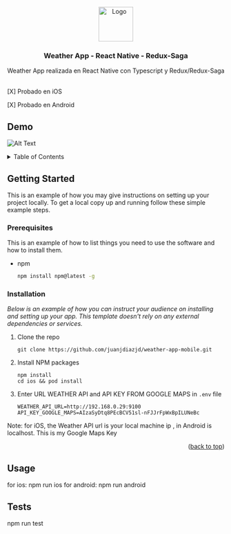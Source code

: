 <div id="top"></div>
<!--
*** Thanks for checking out the Best-README-Template. If you have a suggestion
*** that would make this better, please fork the repo and create a pull request
*** or simply open an issue with the tag "enhancement".
*** Don't forget to give the project a star!
*** Thanks again! Now go create something AMAZING! :D
-->

<!-- PROJECT LOGO -->
<br />
<div align="center">
  <a href="https://github.com/othneildrew/Best-README-Template">
    <img src="https://cdn.worldvectorlogo.com/logos/weather-ios.svg" alt="Logo" width="80" height="80">
  </a>

  <h3 align="center">Weather App - React Native - Redux-Saga</h3>

  <p align="center">
    Weather App realizada en React Native con Typescript y Redux/Redux-Saga
    <br />
    <br />

  </p>
</div>


  [X] Probado en iOS
  
  [X] Probado en Android
  
  
## Demo

![Alt Text](https://media2.giphy.com/media/L9QYKG8CBrMywTV2QQ/giphy.gif?cid=790b7611aa6f40901bd278dcedf4fffc665bc1e30685b5b6&rid=giphy.gif&ct=g)



<!-- TABLE OF CONTENTS -->
<details>
  <summary>Table of Contents</summary>
  <ol>
    <li>
      <a href="#about-the-project">About The Project</a>
      <ul>
        <li><a href="#built-with">Built With</a></li>
      </ul>
    </li>
    <li>
      <a href="#getting-started">Getting Started</a>
      <ul>
        <li><a href="#prerequisites">Prerequisites</a></li>
        <li><a href="#installation">Installation</a></li>
      </ul>
    </li>
    <li><a href="#usage">Usage</a></li>
     <li><a href="#tests">Tests</a></li>
  </ol>
</details>





<!-- GETTING STARTED -->
## Getting Started

This is an example of how you may give instructions on setting up your project locally.
To get a local copy up and running follow these simple example steps.

### Prerequisites

This is an example of how to list things you need to use the software and how to install them.
* npm
  ```sh
  npm install npm@latest -g
  ```

### Installation

_Below is an example of how you can instruct your audience on installing and setting up your app. This template doesn't rely on any external dependencies or services._

1. Clone the repo
   ```
   git clone https://github.com/juanjdiazjd/weather-app-mobile.git
   ```
2. Install NPM packages
   ```
   npm install 
   cd ios && pod install
   ```
3. Enter URL WEATHER API and API KEY FROM GOOGLE MAPS in `.env` file 
   ```
   WEATHER_API_URL=http://192.168.0.29:9100
   API_KEY_GOOGLE_MAPS=AIzaSyDtq8PEcBCV51sl-nFJJrFpWxBpILUNeBc
   ```
Note: for iOS, the Weather API url is your local machine ip , in Android is localhost. This is my Google Maps Key
<p align="right">(<a href="#top">back to top</a>)</p>



<!-- USAGE EXAMPLES -->
## Usage

for ios: 
npm run ios
for android:
npm run android


<!-- TEST EXAMPLES -->
## Tests

npm run test


